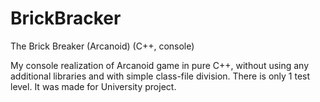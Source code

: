 # BrickBracker
The Brick Breaker (Arcanoid) (C++, console) 

My console realization of Arcanoid game in pure C++, without using any additional libraries and with simple class-file division. 
There is only 1 test level. It was made for University project.
